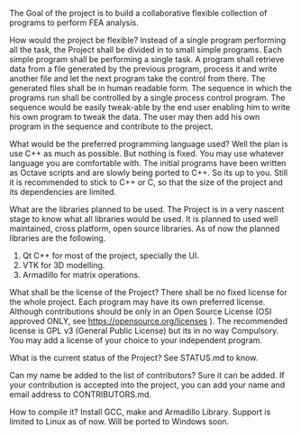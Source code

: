 The Goal of the project is to build a collaborative flexible collection of programs to perform FEA analysis.

How would the project be flexible?
Instead of a single program performing all the task, the Project shall be divided in to small simple programs. Each simple program shall be performing a single task. A program shall retrieve data from a file generated by the previous program, process it and write another file and let the next program take the control from there. The generated files shall be in human readable form. The sequence in which the programs run shall be controlled by a single process control program. The sequence would be easily tweak-able by the end user enabling him to write his own program to tweak the data. The user may then add his own program in the sequence and contribute to the project.
 
What would be the preferred programming language used?
Well the plan is use C++ as much as possible. But nothing is fixed. You may use whatever language you are comfortable with. The initial programs have been written as Octave scripts and are slowly being ported to C++. So its up to you. Still it is recommended to stick to C++ or C, so that the size of the project and its dependencies are limited.
 
What are the libraries planned to be used.
The Project is in a very nascent stage to know what all libraries would be used. It is planned to used well maintained, cross platform, open source libraries. As of now the planned libraries are the following.
 1. Qt C++ for most of the project, specially the UI.
 2. VTK for 3D modelling.
 3. Armadillo for matrix operations.
 
What shall be the license of the Project?
There shall be no fixed license for the whole project. Each program may have its own preferred license. Although contributions should be only in an Open Source License (OSI approved ONLY, see https://opensource.org/licenses ). The recommended license is GPL v3 (General Public License) but its in no way Compulsory. You may add a license of your choice to your independent program.
 
What is the current status of the Project?
See STATUS.md to know.
 
Can my name be added to the list of contributors?
Sure it can be added. If your contribution is accepted into the project, you can add your name and email address to CONTRIBUTORS.md.
 
How to compile it?
Install GCC, make and Armadillo Library. Support is limited to Linux as of now. Will be ported to Windows soon.
 
 

